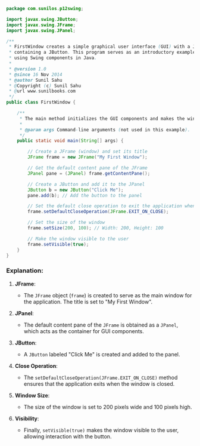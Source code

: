 ```java
package com.sunilos.p12swing;

import javax.swing.JButton;
import javax.swing.JFrame;
import javax.swing.JPanel;

/**
 * FirstWindow creates a simple graphical user interface (GUI) with a JFrame 
 * containing a JButton. This program serves as an introductory example of 
 * using Swing components in Java.
 * 
 * @version 1.0
 * @since 16 Nov 2014
 * @author Sunil Sahu
 * @Copyright (c) Sunil Sahu
 * @url www.sunilbooks.com
 */
public class FirstWindow {

    /**
     * The main method initializes the GUI components and makes the window visible.
     * 
     * @param args Command-line arguments (not used in this example).
     */
    public static void main(String[] args) {

        // Create a JFrame (window) and set its title
        JFrame frame = new JFrame("My First Window");

        // Get the default content pane of the JFrame
        JPanel pane = (JPanel) frame.getContentPane();

        // Create a JButton and add it to the JPanel
        JButton b = new JButton("Click Me");
        pane.add(b); // Add the button to the panel

        // Set the default close operation to exit the application when the window is closed
        frame.setDefaultCloseOperation(JFrame.EXIT_ON_CLOSE); 

        // Set the size of the window
        frame.setSize(200, 100); // Width: 200, Height: 100

        // Make the window visible to the user
        frame.setVisible(true);
    }
}
```

### Explanation:
1. **JFrame**:
   - The `JFrame` object (`frame`) is created to serve as the main window for the application. The title is set to "My First Window".

2. **JPanel**:
   - The default content pane of the `JFrame` is obtained as a `JPanel`, which acts as the container for GUI components.

3. **JButton**:
   - A `JButton` labeled "Click Me" is created and added to the panel.

4. **Close Operation**:
   - The `setDefaultCloseOperation(JFrame.EXIT_ON_CLOSE)` method ensures that the application exits when the window is closed.

5. **Window Size**:
   - The size of the window is set to 200 pixels wide and 100 pixels high.

6. **Visibility**:
   - Finally, `setVisible(true)` makes the window visible to the user, allowing interaction with the button.
